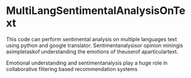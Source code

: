 # MultiLangSentimentalAnalysisOnText
This code can perform sentimental analysis on multiple languages text using python and google translator.
Sentimentanalysisor opinion miningis asimpletaskof understanding the emotions of theuserof aparticulartext.
 
Emotional understanding and sentimentanalysis play a huge role in collaborative filtering based recommendation systems
